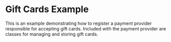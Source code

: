 Gift Cards Example
========
This is an example demonstrating how to register a payment provider responsible for accepting gift cards.
Included with the payment provider are classes for managing and storing gift cards.